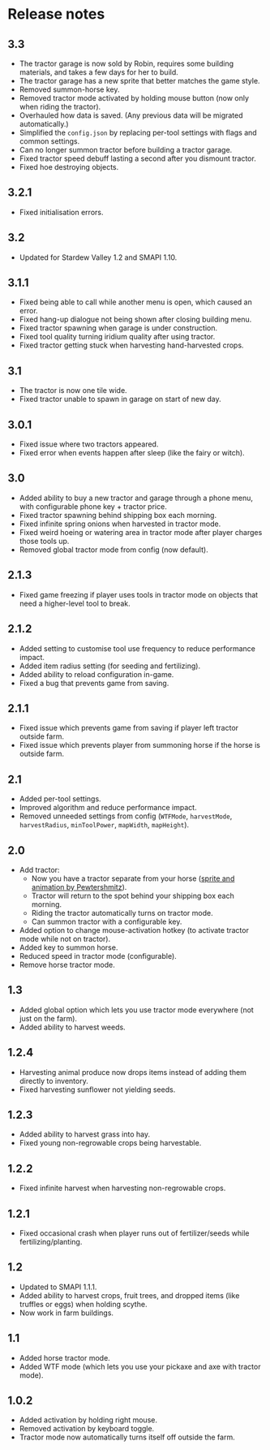 # Release notes
## 3.3
* The tractor garage is now sold by Robin, requires some building materials, and takes a few days for her to build.
* The tractor garage has a new sprite that better matches the game style.
* Removed summon-horse key.
* Removed tractor mode activated by holding mouse button (now only when riding the tractor).
* Overhauled how data is saved. (Any previous data will be migrated automatically.)
* Simplified the `config.json` by replacing per-tool settings with flags and common settings.
* Can no longer summon tractor before building a tractor garage.
* Fixed tractor speed debuff lasting a second after you dismount tractor.
* Fixed hoe destroying objects.

## 3.2.1
* Fixed initialisation errors.

## 3.2
* Updated for Stardew Valley 1.2 and SMAPI 1.10.

## 3.1.1
* Fixed being able to call while another menu is open, which caused an error.
* Fixed hang-up dialogue not being shown after closing building menu.
* Fixed tractor spawning when garage is under construction.
* Fixed tool quality turning iridium quality after using tractor.
* Fixed tractor getting stuck when harvesting hand-harvested crops.

## 3.1
* The tractor is now one tile wide.
* Fixed tractor unable to spawn in garage on start of new day.

## 3.0.1
* Fixed issue where two tractors appeared.
* Fixed error when events happen after sleep (like the fairy or witch).

## 3.0
* Added ability to buy a new tractor and garage through a phone menu, with configurable phone key + tractor price.
* Fixed tractor spawning behind shipping box each morning.
* Fixed infinite spring onions when harvested in tractor mode.
* Fixed weird hoeing or watering area in tractor mode after player charges those tools up.
* Removed global tractor mode from config (now default).

## 2.1.3
* Fixed game freezing if player uses tools in tractor mode on objects that need a higher-level tool to break.

## 2.1.2
* Added setting to customise tool use frequency to reduce performance impact.
* Added item radius setting (for seeding and fertilizing).
* Added ability to reload configuration in-game.
* Fixed a bug that prevents game from saving.

## 2.1.1
* Fixed issue which prevents game from saving if player left tractor outside farm.
* Fixed issue which prevents player from summoning horse if the horse is outside farm.

## 2.1
* Added per-tool settings.
* Improved algorithm and reduce performance impact.
* Removed unneeded settings from config (`WTFMode`, `harvestMode`, `harvestRadius`, `minToolPower`, `mapWidth`, `mapHeight`).

## 2.0
* Add tractor:
  - Now you have a tractor separate from your horse ([sprite and animation by Pewtershmitz](http://community.playstarbound.com/threads/tractor-v-1-3-horse-replacement.108604/)).
  - Tractor will return to the spot behind your shipping box each morning.
  - Riding the tractor automatically turns on tractor mode.
  - Can summon tractor with a configurable key.
* Added option to change mouse-activation hotkey (to activate tractor mode while not on tractor).
* Added key to summon horse.
* Reduced speed in tractor mode (configurable).
* Remove horse tractor mode.

## 1.3
* Added global option which lets you use tractor mode everywhere (not just on the farm).
* Added ability to harvest weeds.

## 1.2.4
* Harvesting animal produce now drops items instead of adding them directly to inventory.
* Fixed harvesting sunflower not yielding seeds.

## 1.2.3
* Added ability to harvest grass into hay.
* Fixed young non-regrowable crops being harvestable.

## 1.2.2
* Fixed infinite harvest when harvesting non-regrowable crops.

## 1.2.1
* Fixed occasional crash when player runs out of fertilizer/seeds while fertilizing/planting.

## 1.2
* Updated to SMAPI 1.1.1.
* Added ability to harvest crops, fruit trees, and dropped items (like truffles or eggs) when holding scythe.
* Now work in farm buildings.
  
## 1.1
* Added horse tractor mode.
* Added WTF mode (which lets you use your pickaxe and axe with tractor mode).

## 1.0.2
* Added activation by holding right mouse.
* Removed activation by keyboard toggle.
* Tractor mode now automatically turns itself off outside the farm.
